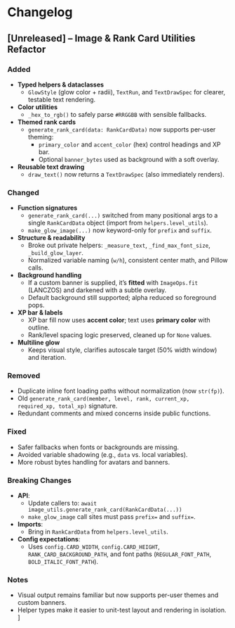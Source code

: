 # Changelog

## [Unreleased] – Image & Rank Card Utilities Refactor

### Added

- **Typed helpers & dataclasses**
  - `GlowStyle` (glow color + radii), `TextRun`, and `TextDrawSpec` for clearer, testable text rendering.
- **Color utilities**
  - `_hex_to_rgb()` to safely parse `#RRGGBB` with sensible fallbacks.
- **Themed rank cards**
  - `generate_rank_card(data: RankCardData)` now supports per-user theming:
    - `primary_color` and `accent_color` (hex) control headings and XP bar.
    - Optional `banner_bytes` used as background with a soft overlay.
- **Reusable text drawing**
  - `draw_text()` now returns a `TextDrawSpec` (also immediately renders).

### Changed

- **Function signatures**
  - `generate_rank_card(...)` switched from many positional args to a single `RankCardData` object (import from `helpers.level_utils`).
  - `make_glow_image(...)` now keyword-only for `prefix` and `suffix`.
- **Structure & readability**
  - Broke out private helpers: `_measure_text`, `_find_max_font_size`, `_build_glow_layer`.
  - Normalized variable naming (`w/h`), consistent center math, and Pillow calls.
- **Background handling**
  - If a custom banner is supplied, it’s **fitted** with `ImageOps.fit` (LANCZOS) and darkened with a subtle overlay.  
  - Default background still supported; alpha reduced so foreground pops.
- **XP bar & labels**
  - XP bar fill now uses **accent color**; text uses **primary color** with outline.
  - Rank/level spacing logic preserved, cleaned up for `None` values.
- **Multiline glow**
  - Keeps visual style, clarifies autoscale target (50% width window) and iteration.

### Removed

- Duplicate inline font loading paths without normalization (now `str(fp)`).
- Old `generate_rank_card(member, level, rank, current_xp, required_xp, total_xp)` signature.
- Redundant comments and mixed concerns inside public functions.

### Fixed

- Safer fallbacks when fonts or backgrounds are missing.
- Avoided variable shadowing (e.g., `data` vs. local variables).
- More robust bytes handling for avatars and banners.

### Breaking Changes

- **API**:
  - Update callers to: `await image_utils.generate_rank_card(RankCardData(...))`
  - `make_glow_image` call sites must pass `prefix=` and `suffix=`.
- **Imports**:
  - Bring in `RankCardData` from `helpers.level_utils`.
- **Config expectations**:
  - Uses `config.CARD_WIDTH`, `config.CARD_HEIGHT`, `RANK_CARD_BACKGROUND_PATH`,
    and font paths (`REGULAR_FONT_PATH`, `BOLD_ITALIC_FONT_PATH`).

### Notes

- Visual output remains familiar but now supports per-user themes and custom banners.
- Helper types make it easier to unit-test layout and rendering in isolation.
]
